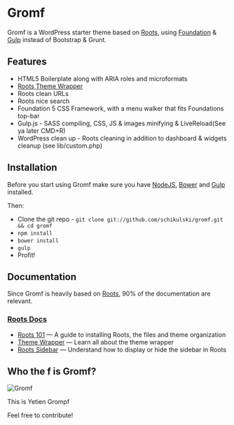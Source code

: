 # Gromf

Gromf is a WordPress starter theme based on [Roots](https://github.com/roots/roots), using [Foundation](http://foundation.zurb.com) & [Gulp](http://gulpjs.com) instead of Bootstrap & Grunt.

## Features

* HTML5 Boilerplate along with ARIA roles and microformats
* [Roots Theme Wrapper](http://roots.io/an-introduction-to-the-roots-theme-wrapper/)
* Roots clean URLs
* Roots nice search
* Foundation 5 CSS Framework, with a menu walker that fits Foundations top-bar
* Gulp.js - SASS compiling, CSS, JS & images minifying & LiveReload(See ya later CMD+R) 
* WordPress clean up - Roots cleaning in addition to dashboard & widgets cleanup (see lib/custom.php)


## Installation

Before you start using Gromf make sure you have [NodeJS](http://nodejs.org), [Bower](http://bower.io) and [Gulp](http://gulpjs.com) installed.

Then:

* Clone the git repo - `git clone git://github.com/schikulski/gromf.git && cd gromf`
* `npm install`
* `bower install`
* `gulp`
* Profit!

## Documentation

Since Gromf is heavily based on [Roots](https://github.com/roots/roots), 90% of the documentation are relevant.

### [Roots Docs](http://roots.io/docs/)

* [Roots 101](http://roots.io/roots-101/) — A guide to installing Roots, the files and theme organization
* [Theme Wrapper](http://roots.io/an-introduction-to-the-roots-theme-wrapper/) — Learn all about the theme wrapper
* [Roots Sidebar](http://roots.io/the-roots-sidebar/) — Understand how to display or hide the sidebar in Roots

## Who the f is Gromf?
![Gromf](http://gfx.nrk.no/8gjVcNbGJF453RegYzZtzAJySRdSV_2RS9khstDHldpw)

This is Yetien Grompf


Feel free to contribute! 